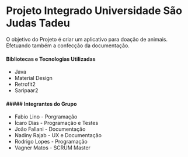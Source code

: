 # Projeto Integrado Universidade São Judas Tadeu

O objetivo do Projeto é criar um aplicativo para doação de animais. Efetuando também a confecção da documentação.

#### Bibliotecas e Tecnologias Utilizadas
- Java
- Material Design
- Retrofit2
- Saripaar2

#### ##### Integrantes do Grupo
- Fabio Lino - Porgramação
- Ícaro Dias - Programação e Testes 
- João Fallani - Documentação
- Nadiny Rajab - UX e Documentação
- Rodrigo Lopes - Programação
- Vagner Matos - SCRUM Master
